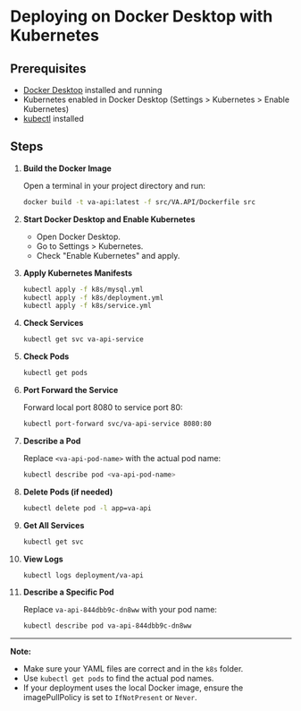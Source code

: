 # Deploying on Docker Desktop with Kubernetes

## Prerequisites

- [Docker Desktop](https://www.docker.com/products/docker-desktop/) installed and running
- Kubernetes enabled in Docker Desktop (Settings > Kubernetes > Enable Kubernetes)
- [kubectl](https://kubernetes.io/docs/tasks/tools/) installed

## Steps

1. **Build the Docker Image**

    Open a terminal in your project directory and run:

    ```sh
    docker build -t va-api:latest -f src/VA.API/Dockerfile src
    ```

2. **Start Docker Desktop and Enable Kubernetes**

    - Open Docker Desktop.
    - Go to Settings > Kubernetes.
    - Check "Enable Kubernetes" and apply.

3. **Apply Kubernetes Manifests**

    ```sh
    kubectl apply -f k8s/mysql.yml
    kubectl apply -f k8s/deployment.yml
    kubectl apply -f k8s/service.yml
    ```

4. **Check Services**

    ```sh
    kubectl get svc va-api-service
    ```

5. **Check Pods**

    ```sh
    kubectl get pods
    ```

6. **Port Forward the Service**

    Forward local port 8080 to service port 80:

    ```sh
    kubectl port-forward svc/va-api-service 8080:80
    ```

7. **Describe a Pod**

    Replace `<va-api-pod-name>` with the actual pod name:

    ```sh
    kubectl describe pod <va-api-pod-name>
    ```

8. **Delete Pods (if needed)**

    ```sh
    kubectl delete pod -l app=va-api
    ```

9. **Get All Services**

    ```sh
    kubectl get svc
    ```

10. **View Logs**

    ```sh
    kubectl logs deployment/va-api
    ```

11. **Describe a Specific Pod**

    Replace `va-api-844dbb9c-dn8ww` with your pod name:

    ```sh
    kubectl describe pod va-api-844dbb9c-dn8ww
    ```

---

**Note:**  
- Make sure your YAML files are correct and in the `k8s` folder.
- Use `kubectl get pods` to find the actual pod names.
- If your deployment uses the local Docker image, ensure the imagePullPolicy is set to `IfNotPresent` or `Never`.